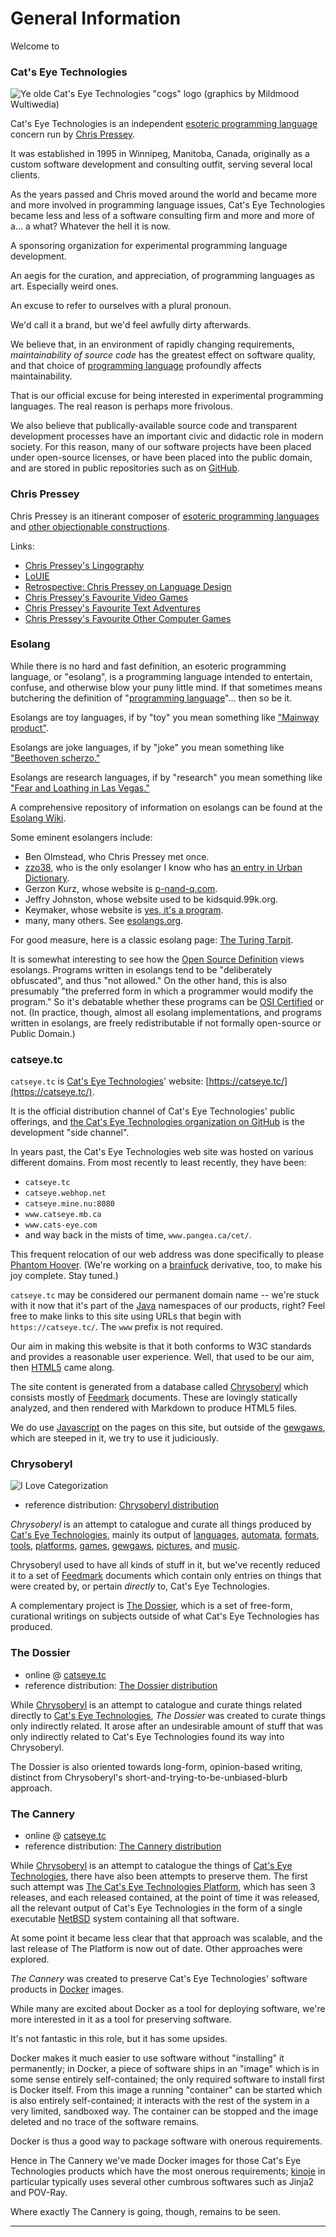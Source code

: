 General Information
===================

Welcome to

### Cat's Eye Technologies

![Ye olde Cat's Eye Technologies "cogs" logo (graphics by Mildmood Wultiwedia)](https://static.catseye.tc/images/logo/cog.gif)

Cat's Eye Technologies is an independent [esoteric programming language][]
concern run by [Chris Pressey][].

It was established in 1995 in Winnipeg, Manitoba, Canada, originally
as a custom software development and consulting outfit, serving several
local clients.

As the years passed and Chris moved around the world and became more
and more involved in programming language issues, Cat's Eye
Technologies became less and less of a software consulting firm and
more and more of a... a what?  Whatever the hell it is now.

A sponsoring organization for experimental programming language
development.

An aegis for the curation, and appreciation, of programming languages
as art.  Especially weird ones.

An excuse to refer to ourselves with a plural pronoun.

We'd call it a brand, but we'd feel awfully dirty afterwards.

We believe that, in an environment of rapidly changing requirements,
*maintainability of source code* has the greatest effect on software
quality, and that choice of [programming language][] profoundly
affects maintainability.

That is our official excuse for being interested in experimental
programming languages.  The real reason is perhaps more frivolous.

We also believe that publically-available source code and
transparent development processes have an important civic and
didactic role in modern society.  For this reason, many of our
software projects have been placed under open-source licenses,
or have been placed into the public domain, and are stored in
public repositories such as on [GitHub][].

### Chris Pressey

Chris Pressey is an itinerant composer of
[esoteric programming languages][] and
[other objectionable constructions][].

Links:

-   [Chris Pressey's Lingography][]
-   [LoUIE][]
-   [Retrospective: Chris Pressey on Language Design][]
-   [Chris Pressey's Favourite Video Games][]
-   [Chris Pressey's Favourite Text Adventures][]
-   [Chris Pressey's Favourite Other Computer Games][]

### Esolang

While there is no hard and fast definition, an esoteric programming
language, or "esolang", is a programming language intended to entertain,
confuse, and otherwise blow your puny little mind. If that sometimes
means butchering the definition of "[programming language][]"... then so be it.

Esolangs are toy languages, if by "toy" you mean something like
["Mainway product"](http://snltranscripts.jt.org/76/76jconsumerprobe.phtml).

Esolangs are joke languages, if by "joke" you mean something like
["Beethoven scherzo."](http://en.wikipedia.org/wiki/Scherzo)

Esolangs are research languages, if by "research" you mean something
like ["Fear and Loathing in Las Vegas."](http://www.youtube.com/watch?v=Zm7r491n-8o)

A comprehensive repository of information on esolangs can be found at the
[Esolang Wiki](http://www.esolangs.org/wiki/Main_Page).

Some eminent esolangers include:

*   Ben Olmstead, who Chris Pressey met once.
*   [zzo38](http://esolangs.org/wiki/User:Zzo38), who is the only esolanger I know who has [an entry in Urban Dictionary](https://www.urbandictionary.com/define.php?term=zzo38).
*   Gerzon Kurz, whose website is [p-nand-q.com](http://www.p-nand-q.com/).
*   Jeffry Johnston, whose website used to be kidsquid.99k.org.
*   Keymaker, whose website is [yes, it's a program](http://yiap.nfshost.com/).
*   many, many others.  See [esolangs.org](http://www.esolangs.org/wiki/Main_Page).

For good measure, here is a classic esolang page: [The Turing Tarpit](http://www.reocities.com/ResearchTriangle/Station/2266/tarpit/tarpit.html).

It is somewhat interesting to see how the [Open Source
Definition](http://www.opensource.org/docs/definition.php) views
esolangs. Programs written in esolangs tend to be "deliberately
obfuscated", and thus "not allowed." On the other hand, this is also
presumably "the preferred form in which a programmer would modify the
program." So it's debatable whether these programs can be [OSI
Certified](http://www.opensource.org/docs/certification_mark.php) or
not. (In practice, though, almost all esolang implementations, and
programs written in esolangs, are freely redistributable if not formally
open-source or Public Domain.)

### catseye.tc

`catseye.tc` is [Cat's Eye Technologies][]' website:
[https://catseye.tc/](https://catseye.tc/).

It is the official distribution channel of Cat's Eye Technologies'
public offerings, and
[the Cat's Eye Technologies organization on GitHub](https://github.com/catseye/)
is the development "side channel".

In years past, the Cat's Eye Technologies web site was hosted on
various different domains.  From most recently to least recently, they
have been:

*   `catseye.tc`
*   `catseye.webhop.net`
*   `catseye.mine.nu:8080`
*   `www.catseye.mb.ca`
*   `www.cats-eye.com`
*   and way back in the mists of time, `www.pangea.ca/cet/`.

This frequent relocation of our web address was done specifically to
please [Phantom Hoover][].  (We're working on a [brainfuck][] derivative,
too, to make his joy complete.  Stay tuned.)

`catseye.tc` may be considered our permanent domain name -- we're stuck
with it now that it's part of the [Java][] namespaces of our products,
right?  Feel free to make links to this site using URLs that begin with
`https://catseye.tc/`. The `www` prefix is not required.

Our aim in making this website is that it both conforms to W3C
standards and provides a reasonable user experience.
Well, that used to be our aim, then [HTML5][] came along.

The site content is generated from a database called [Chrysoberyl][]
which consists mostly of [Feedmark][] documents.  These are lovingly
statically analyzed, and then rendered with Markdown to produce HTML5
files.

We do use [Javascript][] on the pages on this site, but outside of the
[gewgaws][], which are steeped in it, we try to use it judiciously.

### Chrysoberyl

![I Love Categorization](https://static.catseye.tc/images/pictures/Categorization.jpg)

*   reference distribution: [Chrysoberyl distribution](https://catseye.tc/distribution/Chrysoberyl_distribution)

_Chrysoberyl_ is an attempt to catalogue and curate all things
produced by [Cat's Eye Technologies][],
mainly its output of [languages][],
[automata][], [formats][], [tools][], [platforms][],
[games][], [gewgaws][], [pictures][], and [music][].

Chrysoberyl used to have all kinds of stuff in it, but
we've recently reduced it to a set of [Feedmark][]
documents which contain only entries on things that were created
by, or pertain _directly_ to, Cat's Eye Technologies.

A complementary project is [The Dossier][], which
is a set of free-form, curational writings on subjects
outside of what Cat's Eye Technologies has produced.

### The Dossier

*   online @ [catseye.tc](https://catseye.tc/view/The-Dossier/README.md)
*   reference distribution: [The Dossier distribution](https://catseye.tc/distribution/The_Dossier_distribution)

While [Chrysoberyl][] is an attempt to catalogue and curate
things related directly to [Cat's Eye Technologies][],
_The Dossier_ was created to curate things only indirectly
related.  It arose after an undesirable amount of stuff that
was only indirectly related to Cat's Eye Technologies found
its way into Chrysoberyl.

The Dossier is also oriented towards long-form, opinion-based
writing, distinct from Chrysoberyl's
short-and-trying-to-be-unbiased-blurb approach.

### The Cannery

*   online @ [catseye.tc](https://catseye.tc/view/The-Cannery/README.md)
*   reference distribution: [The Cannery distribution](https://catseye.tc/distribution/The_Cannery_distribution)

While [Chrysoberyl][] is an attempt to catalogue the
things of [Cat's Eye Technologies][], there have also been attempts
to preserve them.  The first such attempt was
[The Cat's Eye Technologies Platform][], which has seen
3 releases, and each released contained, at the point of
time it was released, all the relevant output of Cat's Eye Technologies
in the form of a single executable [NetBSD][] system containing all that software.

At some point it became less clear that that approach was
scalable, and the last release of The Platform is now out of date.
Other approaches were explored.

_The Cannery_ was created to preserve Cat's Eye Technologies'
software products in [Docker][] images.

While many are excited about Docker as a tool for deploying
software, we're more interested in it as a tool for preserving
software.

It's not fantastic in this role, but it has some upsides.

Docker makes it much easier to use software without "installing"
it permanently; in Docker, a piece of software ships in an
"image" which is in some sense entirely self-contained; the
only required software to install first is Docker itself.
From this image a running "container" can be started which is also
entirely self-contained; it interacts with the rest of the system
in a very limited, sandboxed way.  The container can be stopped and
the image deleted and no trace of the software remains.

Docker is thus a good way to package software with onerous
requirements.

Hence in The Cannery we've made Docker images for those
Cat's Eye Technologies products which have the most onerous
requirements; [kinoje][] in particular typically uses several
other cumbrous softwares such as Jinja2 and POV-Ray.

Where exactly The Cannery is going, though, remains to be seen.

- - - -

[esoteric programming language]: #esolang
[esoteric programming languages]: #esolang
[programming language]: ../article/Languages.md
[Chris Pressey]: ../article/General%20Information.md#chris-pressey
[Chris Pressey's Lingography]: https://catseye.tc/article/Languages
[LoUIE]: https://catseye.tc/article/List%20of%20Unfinished%20Interesting%20Esolangs.md
[Retrospective: Chris Pressey on Language Design]: https://catseye.tc/view/The-Dossier/article/Retrospective%20on%20Language%20Design.md
[Chris Pressey's Favourite Video Games]: https://catseye.tc/view/The-Dossier/article/Video%20Games%20of%20Note.md
[Chris Pressey's Favourite Text Adventures]: https://catseye.tc/view/The-Dossier/article/Text%20Adventures%20of%20Note.md
[Chris Pressey's Favourite Other Computer Games]: https://catseye.tc/view/The-Dossier/article/Classic%20Computer%20Games.md
[GitHub]: https://github.com/catseye/
[other objectionable constructions]: ../article/Gewgaws.md
[Cat's Eye Technologies]: ../article/General%20Information.md#cats-eye-technologies
[Phantom Hoover]: http://esolangs.org/wiki/User:Phantom_Hoover
[Java]: ../article/Project%20Dependencies.md#java
[HTML5]: https://www.w3.org/TR/html5/
[Chrysoberyl]: ../article/General%20Information.md#chrysoberyl
[Feedmark]: ../article/Formats.md#feedmark
[Javascript]: ../article/Project%20Dependencies.md#javascript
[brainfuck]: http://esolangs.org/wiki/brainfuck
[languages]: ../article/Languages.md
[automata]: ../article/Automata.md
[formats]: ../article/Formats.md
[tools]: ../article/Tools.md
[platforms]: ../article/Platforms.md
[games]: ../article/Games.md
[gewgaws]: ../article/Gewgaws.md
[pictures]: ../article/Pictures.md
[music]: ../article/Musical%20Compositions.md
[The Dossier]: ../article/General%20Information.md#the-dossier
[The Cat's Eye Technologies Platform]: ../article/Platforms.md#the-cats-eye-technologies-platform
[NetBSD]: https://netbsd.org/
[Docker]: https://www.docker.com/
[kinoje]: ../article/Tools.md#kinoje

